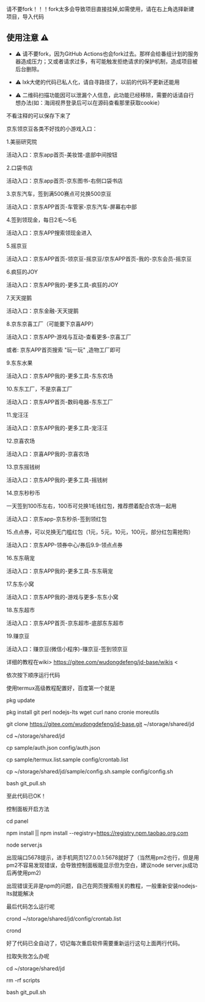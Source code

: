 请不要fork！！！fork太多会导致项目直接挂掉,如需使用，请在右上角选择新建项目，导入代码
## 使用注意 :warning:

- :warning: 请不要fork，因为GitHub Actions也会fork过去。那样会给番组计划的服务器造成压力；又或者请求过多，有可能触发拒绝请求的保护机制，造成项目被后台删除。

- :warning: lxk大佬的代码已私人化，请自寻路径了，以前的代码不更新还能用

- :warning: 二维码扫描功能因可以泄漏个人信息，此功能已经移除，需要的话请自行想办法(如：海阔视界登录后可以在源码查看那里获取cookie）

不看注释的可以保存下来了

京东领京豆各类不好找的小游戏入口：

1.美丽研究院

活动入口：京东app首页-美妆馆-底部中间按钮

2.口袋书店

活动入口：京东app首页-京东图书-右侧口袋书店

3.京东汽车，签到满500赛点可兑换500京豆

活动入口：京东APP首页-车管家-京东汽车-屏幕右中部

4.签到领现金，每日2毛～5毛

活动入口：京东APP搜索领现金进入

5.摇京豆

活动入口：京东APP首页-领京豆-摇京豆/京东APP首页-我的-京东会员-摇京豆

6.疯狂的JOY

活动入口：京东APP我的-更多工具-疯狂的JOY

7.天天提鹅

活动入口：京东金融-天天提鹅

8.京东京喜工厂（可能要下京喜APP）

活动入口：京东APP-游戏与互动-查看更多-京喜工厂

或者: 京东APP首页搜索 "玩一玩" ,造物工厂即可

9.东东水果

活动入口：京东APP我的-更多工具-东东农场

10.东东工厂，不是京喜工厂

活动入口：京东APP首页-数码电器-东东工厂

11.宠汪汪

活动入口：京东APP我的-更多工具-宠汪汪

12.京喜农场

活动入口：京喜APP我的-京喜农场

13.京东摇钱树 

活动入口：京东APP我的-更多工具-摇钱树

14.京东秒秒币

一天签到100币左右，100币可兑换1毛钱红包，推荐攒着配合农场一起用

活动入口：京东app-京东秒杀-签到领红包

15.点点券，可以兑换无门槛红包（1元，5元，10元，100元，部分红包需抢购）

活动入口：京东APP-领券中心/券后9.9-领点点券

16.东东萌宠

活动入口：京东APP我的-更多工具-东东萌宠

17.东东小窝

活动入口：京东APP我的-游戏与更多-东东小窝

18.东东超市

活动入口：京东APP首页-京东超市-底部东东超市

19.赚京豆

活动入口：赚京豆(微信小程序)-赚京豆-签到领京豆

  详细的教程在wiki> https://gitee.com/wudongdefeng/jd-base/wikis <

  依次按下顺序运行代码  

  
  使用termux高级教程配置好，百度第一个就是  

  pkg update  

  pkg install git perl nodejs-lts wget curl nano cronie moreutils  

  git clone https://gitee.com/wudongdefeng/jd-base.git ~/storage/shared/jd  

  cd  ~/storage/shared/jd  

  cp sample/auth.json config/auth.json  

  cp sample/termux.list.sample config/crontab.list  

  cp ~/storage/shared/jd/sample/config.sh.sample config/config.sh  

  bash git_pull.sh  

  至此代码已OK！  

  控制面板开启方法  

  cd panel  

  npm install || npm install --registry=https://registry.npm.taobao.org.com  

  node server.js  

 出现端口5678提示，进手机网页127.0.0.1:5678就好了（当然用pm2也行，但是用pm2不容易发现错误，会导致控制面板能显示但为空白，建议node server.js成功后再使用pm2) 
  

 出现错误无非是npm的问题，自己在网页搜索相关的教程，一般重新安装nodejs-lts就能解决  

 最后代码怎么运行呢  

 crond ~/storage/shared/jd/config/crontab.list
  
 crond
 
 好了代码已全自动了，切记每次重启软件需要重新运行这句上面两行代码。


拉取失败怎么办呢

cd  ~/storage/shared/jd

rm -rf scripts

bash git_pull.sh
  

 
 


